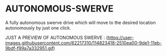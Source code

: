 # AUTONOMOUS-SWERVE
A fully autonomous swerve drive which will move to the desired location autonomously by just one click.

JUST A PREVIEW OF AUTONOMOUS SWERVE :
(https://user-images.githubusercontent.com/62217310/114823418-2510ea00-9de1-11eb-9bdf-f99a7a332951.gif)
